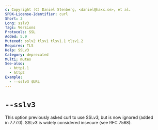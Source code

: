 ```yaml
---
c: Copyright (C) Daniel Stenberg, <daniel@haxx.se>, et al.
SPDX-License-Identifier: curl
Short: 3
Long: sslv3
Tags: Versions
Protocols: SSL
Added: 5.9
Mutexed: sslv2 tlsv1 tlsv1.1 tlsv1.2
Requires: TLS
Help: SSLv3
Category: deprecated
Multi: mutex
See-also:
  - http1.1
  - http2
Example:
  - --sslv3 $URL
---
```


# `--sslv3`

This option previously asked curl to use SSLv3, but is now ignored
(added in 7.77.0). SSLv3 is widely considered insecure (see RFC 7568).
